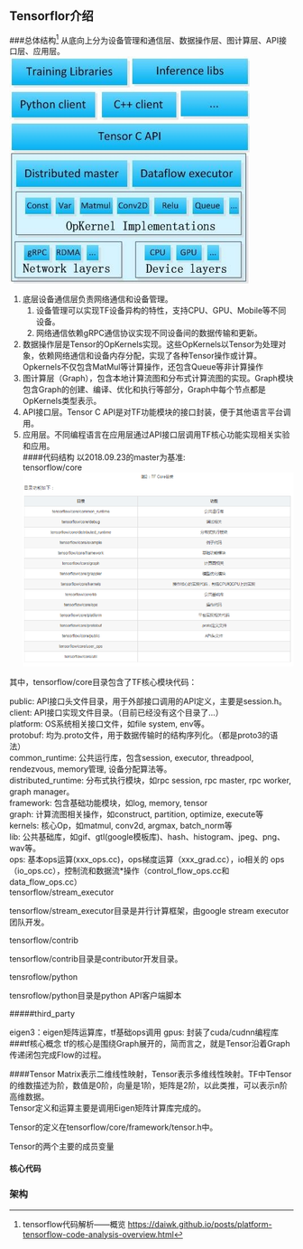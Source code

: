 ## Tensorflor介绍

###总体结构[^1]
从底向上分为设备管理和通信层、数据操作层、图计算层、API接口层、应用层。   
![](/assets/tensorflow_framework.png)     
1. 底层设备通信层负责网络通信和设备管理。  
   1. 设备管理可以实现TF设备异构的特性，支持CPU、GPU、Mobile等不同设备。  
   2. 网络通信依赖gRPC通信协议实现不同设备间的数据传输和更新。  
2. 数据操作层是Tensor的OpKernels实现。这些OpKernels以Tensor为处理对象，依赖网络通信和设备内存分配，实现了各种Tensor操作或计算。Opkernels不仅包含MatMul等计算操作，还包含Queue等非计算操作   
3. 图计算层（Graph），包含本地计算流图和分布式计算流图的实现。Graph模块包含Graph的创建、编译、优化和执行等部分，Graph中每个节点都是OpKernels类型表示。   
4. API接口层。Tensor C API是对TF功能模块的接口封装，便于其他语言平台调用。   
5. 应用层。不同编程语言在应用层通过API接口层调用TF核心功能实现相关实验和应用。   
####代码结构
以2018.09.23的master为基准:    
tensorflow/core  
![](/assets/tensorflow_code_code.png)  

其中，tensorflow/core目录包含了TF核心模块代码：   

public: API接口头文件目录，用于外部接口调用的API定义，主要是session.h。   
client: API接口实现文件目录。（目前已经没有这个目录了…）  
platform: OS系统相关接口文件，如file system, env等。  
protobuf: 均为.proto文件，用于数据传输时的结构序列化。（都是proto3的语法）   
common_runtime: 公共运行库，包含session, executor, threadpool, rendezvous, memory管理, 设备分配算法等。   
distributed_runtime: 分布式执行模块，如rpc session, rpc master, rpc worker, graph manager。   
framework: 包含基础功能模块，如log, memory, tensor   
graph: 计算流图相关操作，如construct, partition, optimize, execute等   
kernels: 核心Op，如matmul, conv2d, argmax, batch_norm等   
lib: 公共基础库，如gif、gtl(google模板库)、hash、histogram、jpeg、png、wav等。   
ops: 基本ops运算(xxx_ops.cc)，ops梯度运算（xxx_grad.cc），io相关的       ops（io_ops.cc），控制流和数据流*操作（control_flow_ops.cc和data_flow_ops.cc）   
tensorflow/stream_executor   

tensorflow/stream_executor目录是并行计算框架，由google stream executor团队开发。   

tensorflow/contrib   

tensorflow/contrib目录是contributor开发目录。   

tensroflow/python   

tensroflow/python目录是python API客户端脚本   

#####third_party

eigen3：eigen矩阵运算库，tf基础ops调用
gpus: 封装了cuda/cudnn编程库
###tf核心概念
tf的核心是围绕Graph展开的，简而言之，就是Tensor沿着Graph传递闭包完成Flow的过程。

####Tensor
Matrix表示二维线性映射，Tensor表示多维线性映射。TF中Tensor的维数描述为阶，数值是0阶，向量是1阶，矩阵是2阶，以此类推，可以表示n阶高维数据。   
Tensor定义和运算主要是调用Eigen矩阵计算库完成的。   

Tensor的定义在tensorflow/core/framework/tensor.h中。   

Tensor的两个主要的成员变量  

#### 核心代码



### 架构



[^1]: tensorflow代码解析——概览  https://daiwk.github.io/posts/platform-tensorflow-code-analysis-overview.html

